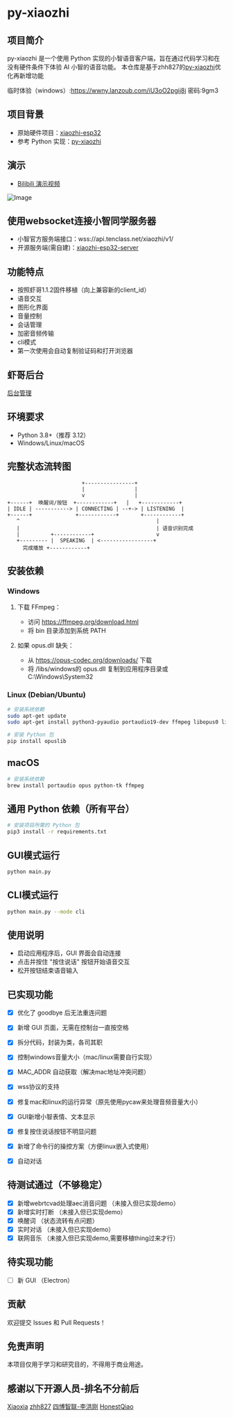 # py-xiaozhi

## 项目简介
py-xiaozhi 是一个使用 Python 实现的小智语音客户端，旨在通过代码学习和在没有硬件条件下体验 AI 小智的语音功能。
本仓库是基于zhh827的[py-xiaozhi](https://github.com/zhh827/py-xiaozhi/tree/main)优化再新增功能

临时体验（windows）:https://wwny.lanzoub.com/iU3oO2pgij8j 密码:9gm3

## 项目背景
- 原始硬件项目：[xiaozhi-esp32](https://github.com/78/xiaozhi-esp32)
- 参考 Python 实现：[py-xiaozhi](https://github.com/zhh827/py-xiaozhi/tree/main)

## 演示
- [Bilibili 演示视频](https://www.bilibili.com/video/BV1HmPjeSED2/#reply255921347937)

![Image](https://github.com/user-attachments/assets/dd6ad32c-89ef-4d43-ad4d-63b1c9517923)

## 使用websocket连接小智同学服务器

- 小智官方服务端接口：wss://api.tenclass.net/xiaozhi/v1/
- 开源服务端(需自建)：[xiaozhi-esp32-server](https://github.com/xinnan-tech/xiaozhi-esp32-server)

## 功能特点
- 按照虾哥1.1.2固件移植（向上兼容新的client_id）
- 语音交互
- 图形化界面
- 音量控制
- 会话管理
- 加密音频传输
- cli模式
- 第一次使用会自动复制验证码和打开浏览器

## 虾哥后台
[后台管理](https://xiaozhi.me/)

## 环境要求
- Python 3.8+（推荐 3.12）
- Windows/Linux/macOS

## 完整状态流转图

```
                        +----------------+
                        |                |
                        v                |
+------+  唤醒词/按钮  +------------+   |   +------------+
| IDLE | -----------> | CONNECTING | --+-> | LISTENING  |
+------+              +------------+       +------------+
   ^                                            |
   |                                            | 语音识别完成
   |          +------------+                    v
   +--------- |  SPEAKING  | <-----------------+
     完成播放 +------------+
```

## 安装依赖

### Windows

1. 下载 FFmpeg：
   - 访问 https://ffmpeg.org/download.html
   - 将 bin 目录添加到系统 PATH

2. 如果 opus.dll 缺失：
   - 从 https://opus-codec.org/downloads/ 下载
   - 将 /libs/windows的 opus.dll 复制到应用程序目录或 C:\Windows\System32


### Linux (Debian/Ubuntu)

```bash
# 安装系统依赖
sudo apt-get update
sudo apt-get install python3-pyaudio portaudio19-dev ffmpeg libopus0 libopus-dev

# 安装 Python 包
pip install opuslib
```


## macOS

```bash
# 安装系统依赖
brew install portaudio opus python-tk ffmpeg
```


## 通用 Python 依赖（所有平台）

```bash
# 安装项目所需的 Python 包
pip3 install -r requirements.txt
```

## GUI模式运行
```bash
python main.py
```


## CLI模式运行
```bash
python main.py --mode cli
```

## 使用说明
- 启动应用程序后，GUI 界面会自动连接
- 点击并按住 "按住说话" 按钮开始语音交互
- 松开按钮结束语音输入

## 已实现功能

- [x] 优化了 goodbye 后无法重连问题
- [x] 新增 GUI 页面，无需在控制台一直按空格
- [x] 拆分代码，封装为类，各司其职
- [x] 控制windows音量大小（mac/linux需要自行实现）
- [x] MAC_ADDR 自动获取（解决mac地址冲突问题）
- [x] wss协议的支持
- [x] 修复mac和linux的运行异常（原先使用pycaw来处理音频音量大小） 
- [x] GUI新增小智表情、文本显示
- [x] 修复按住说话按钮不明显问题
- [x] 新增了命令行的操控方案（方便linux嵌入式使用） 
- [x] 自动对话


## 待测试通过（不够稳定）
- [x] 新增webrtcvad处理aec消音问题 （未接入但已实现demo）
- [x] 新增实时打断 （未接入但已实现demo）
- [x] 唤醒词 （状态流转有点问题）
- [x] 实时对话 （未接入但已实现demo）
- [x] 联网音乐 （未接入但已实现demo,需要移植thing过来才行）

## 待实现功能
- [ ] 新 GUI （Electron）

## 贡献
欢迎提交 Issues 和 Pull Requests！

## 免责声明
本项目仅用于学习和研究目的，不得用于商业用途。

## 感谢以下开源人员-排名不分前后
[Xiaoxia](https://github.com/78)
[zhh827](https://github.com/zhh827)
[四博智联-李洪刚](https://github.com/SmartArduino)
[HonestQiao](https://github.com/HonestQiao)
